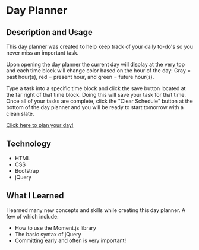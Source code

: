 # Day Planner
## Description and Usage
This day planner was created to help keep track of your daily to-do's so you never miss an important task.

Upon opening the day planner the current day will display at the very top and each time block will change color based on the hour of the day: Gray = past hour(s), red = present hour, and green = future hour(s).

Type a task into a specific time block and click the save button located at the far right of that time block. Doing this will save your task for that time. Once all of your tasks are complete, click the "Clear Schedule" button at the bottom of the day planner and you will be ready to start tomorrow with a clean slate.

[Click here to plan your day!](https://ashleyw27.github.io/day_planner/)

## Technology
* HTML
* CSS
* Bootstrap
* jQuery
  
## What I Learned
I learned many new concepts and skills while creating this day planner. A few of which include:
* How to use the Moment.js library
* The basic syntax of jQuery
* Committing early and often is very important!

